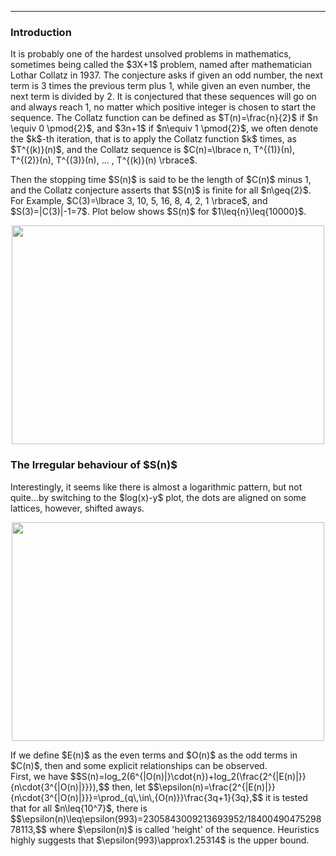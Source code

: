 ***
<h3>Introduction</h3>
It is probably one of the hardest unsolved problems in mathematics, sometimes being called the $3X+1$ problem, named after mathematician Lothar Collatz in 1937. The conjecture asks if given an odd number, the next term is 3 times the previous term plus 1, while given an even number, the next term is divided by 2. It is conjectured that these sequences will go on and always reach 1, no matter which positive integer is chosen to start the sequence.
The Collatz function can be defined as $T(n)=\frac{n}{2}$ if $n \equiv 0 \pmod{2}$, and $3n+1$ if $n\equiv 1 \pmod{2}$, we often denote the $k$-th iteration, that is to apply the Collatz function $k$ times, as $T^{(k)}(n)$, and the Collatz sequence is $C(n)=\lbrace n, T^{(1)}(n), T^{(2)}(n), T^{(3)}(n), ... , T^{(k)}(n) \rbrace$.
<p/>
Then the stopping time $S(n)$ is said to be the length of $C(n)$ minus 1, and the Collatz conjecture asserts that $S(n)$ is finite for all $n\geq{2}$. For Example, $C(3)=\lbrace 3, 10, 5, 16, 8, 4, 2, 1 \rbrace$, and $S(3)=|C(3)|-1=7$.  Plot below shows $S(n)$ for $1\leq{n}\leq{10000}$.
<p align="center"><img src= "https://user-images.githubusercontent.com/66701331/205472558-b2fabe57-7635-4ab1-b0ca-e4ae3d20c849.png" width="500" height="350"> <p/>

<h3>The Irregular behaviour of $S(n)$</h3>
Interestingly, it seems like there is almost a logarithmic pattern, but not quite...by switching to the $log(x)-y$ plot, the dots are aligned on some lattices, however, shifted aways.
<p align="center"><img src= "https://user-images.githubusercontent.com/66701331/205472604-ce2e8c30-79be-4f58-8515-69658587755a.png" width="500" height="350"> <p/>
If we define $E(n)$ as the even terms and $O(n)$ as the odd terms in $C(n)$, then and some explicit relationships can be observed.
<br/>
First, we have 
$$S(n)=log_2(6^{|O(n)|}\cdot{n})+log_2(\frac{2^{|E(n)|}}{n\cdot{3^{|O(n)|}}}),$$
then, let
$$\epsilon(n)=\frac{2^{|E(n)|}}{n\cdot{3^{|O(n)|}}}=\prod_{q\,\in\,{O(n)}}\frac{3q+1}{3q},$$
it is tested that for all $n\leq{10^7}$, there is
$$\epsilon(n)\leq\epsilon(993)=2305843009213693952/1840049047529878113,$$
where $\epsilon(n)$ is called 'height' of the sequence. Heuristics highly suggests that $\epsilon(993)\approx1.25314$ is the upper bound. 

<p/><html lang="en"><head><meta http-equiv="content-type" content="text/html; charset=utf-8"><script type="text/javascript" charset="utf-8" src="https://cdn.mathjax.org/mathjax/latest/MathJax.js?config=TeX-AMS-MML_HTMLorMML,https://vincenttam.github.io/javascripts/MathJaxLocal.js"></script></head>

